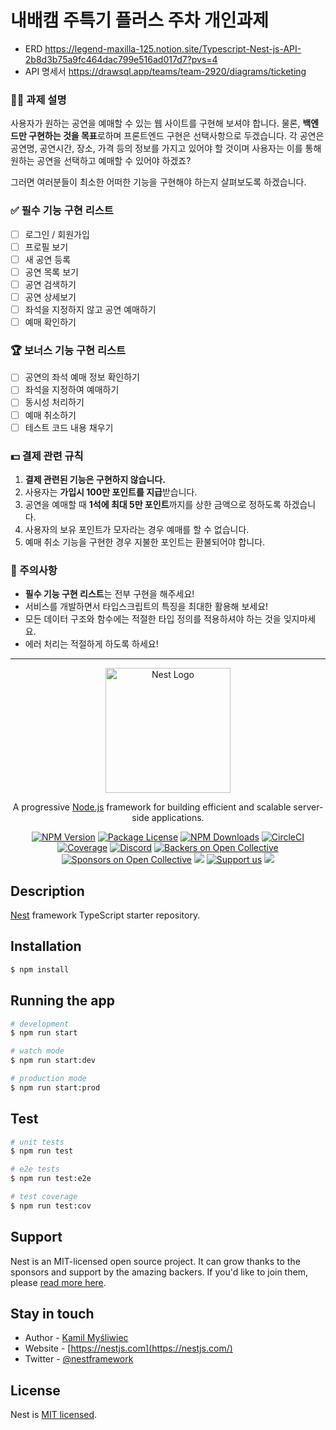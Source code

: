 # 내배캠 주특기 플러스 주차 개인과제

- ERD https://legend-maxilla-125.notion.site/Typescript-Nest-js-API-2b8d3b75a9fc464dac799e516ad017d7?pvs=4 
- API 명세서 https://drawsql.app/teams/team-2920/diagrams/ticketing

### **👨‍⚕️** 과제 설명

사용자가 원하는 공연을 예매할 수 있는 웹 사이트를 구현해 보셔야 합니다. 물론, **백엔드만 구현하는 것을 목표**로하며 프론트엔드 구현은 선택사항으로 두겠습니다. 각 공연은 공연명, 공연시간, 장소, 가격 등의 정보를 가지고 있어야 할 것이며 사용자는 이를 통해 원하는 공연을 선택하고 예매할 수 있어야 하겠죠?

그러면 여러분들이 최소한 어떠한 기능을 구현해야 하는지 살펴보도록 하겠습니다.

### **✅ 필수** 기능 구현 리스트

- [ ]  로그인 / 회원가입
- [ ]  프로필 보기
- [ ]  새 공연 등록
- [ ]  공연 목록 보기
- [ ]  공연 검색하기
- [ ]  공연 상세보기
- [ ]  좌석을 지정하지 않고 공연 예매하기
- [ ]  예매 확인하기

### **🏆** 보너스 기능 구현 리스트

- [ ]  공연의 좌석 예매 정보 확인하기
- [ ]  좌석을 지정하여 예매하기
- [ ]  동시성 처리하기
- [ ]  예매 취소하기
- [ ]  테스트 코드 내용 채우기

### **💵** 결제 관련 규칙

1. **결제 관련된 기능은 구현하지 않습니다.**
2. 사용자는 **가입시 100만 포인트를 지급**받습니다. 
3. 공연을 예매할 때 **1석에 최대 5만 포인트**까지를 상한 금액으로 정하도록 하겠습니다.
4. 사용자의 보유 포인트가 모자라는 경우 예매를 할 수 없습니다.
5. 예매 취소 기능을 구현한 경우 지불한 포인트는 환불되어야 합니다.

### **🚨** 주의사항

- **필수 기능 구현 리스트**는 전부 구현을 해주세요!
- 서비스를 개발하면서 타입스크립트의 특징을 최대한 활용해 보세요!
- 모든 데이터 구조와 함수에는 적절한 타입 정의를 적용하셔야 하는 것을 잊지마세요.
- 에러 처리는 적절하게 하도록 하세요!

---

<p align="center">
  <a href="http://nestjs.com/" target="blank"><img src="https://nestjs.com/img/logo-small.svg" width="200" alt="Nest Logo" /></a>
</p>

[circleci-image]: https://img.shields.io/circleci/build/github/nestjs/nest/master?token=abc123def456
[circleci-url]: https://circleci.com/gh/nestjs/nest

  <p align="center">A progressive <a href="http://nodejs.org" target="_blank">Node.js</a> framework for building efficient and scalable server-side applications.</p>
    <p align="center">
<a href="https://www.npmjs.com/~nestjscore" target="_blank"><img src="https://img.shields.io/npm/v/@nestjs/core.svg" alt="NPM Version" /></a>
<a href="https://www.npmjs.com/~nestjscore" target="_blank"><img src="https://img.shields.io/npm/l/@nestjs/core.svg" alt="Package License" /></a>
<a href="https://www.npmjs.com/~nestjscore" target="_blank"><img src="https://img.shields.io/npm/dm/@nestjs/common.svg" alt="NPM Downloads" /></a>
<a href="https://circleci.com/gh/nestjs/nest" target="_blank"><img src="https://img.shields.io/circleci/build/github/nestjs/nest/master" alt="CircleCI" /></a>
<a href="https://coveralls.io/github/nestjs/nest?branch=master" target="_blank"><img src="https://coveralls.io/repos/github/nestjs/nest/badge.svg?branch=master#9" alt="Coverage" /></a>
<a href="https://discord.gg/G7Qnnhy" target="_blank"><img src="https://img.shields.io/badge/discord-online-brightgreen.svg" alt="Discord"/></a>
<a href="https://opencollective.com/nest#backer" target="_blank"><img src="https://opencollective.com/nest/backers/badge.svg" alt="Backers on Open Collective" /></a>
<a href="https://opencollective.com/nest#sponsor" target="_blank"><img src="https://opencollective.com/nest/sponsors/badge.svg" alt="Sponsors on Open Collective" /></a>
  <a href="https://paypal.me/kamilmysliwiec" target="_blank"><img src="https://img.shields.io/badge/Donate-PayPal-ff3f59.svg"/></a>
    <a href="https://opencollective.com/nest#sponsor"  target="_blank"><img src="https://img.shields.io/badge/Support%20us-Open%20Collective-41B883.svg" alt="Support us"></a>
  <a href="https://twitter.com/nestframework" target="_blank"><img src="https://img.shields.io/twitter/follow/nestframework.svg?style=social&label=Follow"></a>
</p>
  <!--[![Backers on Open Collective](https://opencollective.com/nest/backers/badge.svg)](https://opencollective.com/nest#backer)
  [![Sponsors on Open Collective](https://opencollective.com/nest/sponsors/badge.svg)](https://opencollective.com/nest#sponsor)-->

## Description

[Nest](https://github.com/nestjs/nest) framework TypeScript starter repository.

## Installation

```bash
$ npm install
```

## Running the app

```bash
# development
$ npm run start

# watch mode
$ npm run start:dev

# production mode
$ npm run start:prod
```

## Test

```bash
# unit tests
$ npm run test

# e2e tests
$ npm run test:e2e

# test coverage
$ npm run test:cov
```

## Support

Nest is an MIT-licensed open source project. It can grow thanks to the sponsors and support by the amazing backers. If you'd like to join them, please [read more here](https://docs.nestjs.com/support).

## Stay in touch

- Author - [Kamil Myśliwiec](https://kamilmysliwiec.com)
- Website - [https://nestjs.com](https://nestjs.com/)
- Twitter - [@nestframework](https://twitter.com/nestframework)

## License

Nest is [MIT licensed](LICENSE).
